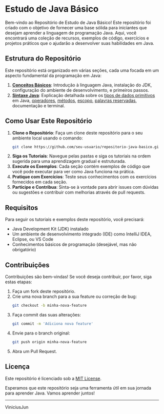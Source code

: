 
# Estudo de Java Básico

Bem-vindo ao Repositório de Estudo de Java Básico! Este repositório foi criado com o objetivo de fornecer uma base sólida para iniciantes que desejam aprender a linguagem de programação Java. Aqui, você encontrará uma coleção de recursos, exemplos de código, exercícios e projetos práticos que o ajudarão a desenvolver suas habilidades em Java.

## Estrutura do Repositório

Este repositório está organizado em várias seções, cada uma focada em um aspecto fundamental da programação em Java:

1. [**Conceitos Básicos**](https://github.com/ViniciusJun/linguagem-java/blob/d0cb769c5446e1cd4c4bb08a7fd4081abba21ef2/conceitos-basicos-java/Conceitos-Basicos.md): Introdução à linguagem Java, instalação do JDK, configuração do ambiente de desenvolvimento, e primeiros passos.
2. [**Sintaxe Java**](https://github.com/ViniciusJun/linguagem-java/blob/d0cb769c5446e1cd4c4bb08a7fd4081abba21ef2/java-basico/README.md): Explicação detalhada sobre os [tipos de dados primitivos](https://github.com/ViniciusJun/linguagem-java/blob/6526ed89e6f6c808e7529ef8312a5a8ff10d92e5/java-basico/simtaxe-java/TIPOS-DE-DADOS.md) em Java, [operadores](https://github.com/ViniciusJun/linguagem-java/blob/f33dcfa722169e9159b182b481d85e62c7eb853d/java-basico/simtaxe-java/OPERADORES.md), [métodos](https://github.com/ViniciusJun/linguagem-java/blob/f33dcfa722169e9159b182b481d85e62c7eb853d/java-basico/simtaxe-java/METODOS.md), [escopo](https://github.com/ViniciusJun/linguagem-java/blob/f33dcfa722169e9159b182b481d85e62c7eb853d/java-basico/simtaxe-java/ESCOPO.MD), [palavras reservadas](https://github.com/ViniciusJun/linguagem-java/blob/f33dcfa722169e9159b182b481d85e62c7eb853d/java-basico/simtaxe-java/PALAVRAS-RESEVADAS.md), documentação e terminal.


## Como Usar Este Repositório

1. **Clone o Repositório**: Faça um clone deste repositório para o seu ambiente local usando o comando:
    ```sh
    git clone https://github.com/seu-usuario/repositorio-java-basico.git
    ```
2. **Siga os Tutoriais**: Navegue pelas pastas e siga os tutoriais na ordem sugerida para uma aprendizagem gradual e estruturada.
3. **Execute os Exemplos**: Cada seção contém exemplos de código que você pode executar para ver como Java funciona na prática.
4. **Pratique com Exercícios**: Teste seus conhecimentos com os exercícios fornecidos em cada seção.
5. **Participe e Contribua**: Sinta-se à vontade para abrir issues com dúvidas ou sugestões e contribuir com melhorias através de pull requests.

## Requisitos

Para seguir os tutoriais e exemplos deste repositório, você precisará:

- Java Development Kit (JDK) instalado
- Um ambiente de desenvolvimento integrado (IDE) como IntelliJ IDEA, Eclipse, ou VS Code
- Conhecimentos básicos de programação (desejável, mas não obrigatório)

## Contribuições

Contribuições são bem-vindas! Se você deseja contribuir, por favor, siga estas etapas:

1. Faça um fork deste repositório.
2. Crie uma nova branch para a sua feature ou correção de bug:
    ```sh
    git checkout -b minha-nova-feature
    ```
3. Faça commit das suas alterações:
    ```sh
    git commit -m 'Adiciona nova feature'
    ```
4. Envie para o branch original:
    ```sh
    git push origin minha-nova-feature
    ```
5. Abra um Pull Request.

## Licença

Este repositório é licenciado sob a [MIT License](LICENSE).

Esperamos que este repositório seja uma ferramenta útil em sua jornada para aprender Java. Vamos aprender juntos!

--- 
ViniciusJun

